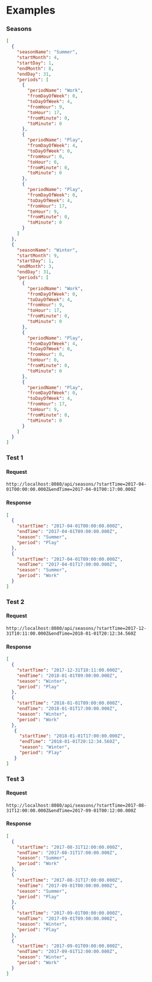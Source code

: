 # Examples

### Seasons

```json
[
  {
    "seasonName": "Summer",
    "startMonth": 4,
    "startDay": 1,
    "endMonth": 8,
    "endDay": 31,
    "periods": [
      {
        "periodName": "Work",
        "fromDayOfWeek": 0,
        "toDayOfWeek": 4,
        "fromHour": 9,
        "toHour": 17,
        "fromMinute": 0,
        "toMinute": 0
      },
      {
        "periodName": "Play",
        "fromDayOfWeek": 4,
        "toDayOfWeek": 0,
        "fromHour": 0,
        "toHour": 0,
        "fromMinute": 0,
        "toMinute": 0
      },
      {
        "periodName": "Play",
        "fromDayOfWeek": 0,
        "toDayOfWeek": 4,
        "fromHour": 17,
        "toHour": 9,
        "fromMinute": 0,
        "toMinute": 0
      }
    ]
  },
  {
    "seasonName": "Winter",
    "startMonth": 9,
    "startDay": 1,
    "endMonth": 3,
    "endDay": 31,
    "periods": [
      {
        "periodName": "Work",
        "fromDayOfWeek": 0,
        "toDayOfWeek": 4,
        "fromHour": 9,
        "toHour": 17,
        "fromMinute": 0,
        "toMinute": 0
      },
      {
        "periodName": "Play",
        "fromDayOfWeek": 4,
        "toDayOfWeek": 0,
        "fromHour": 0,
        "toHour": 0,
        "fromMinute": 0,
        "toMinute": 0
      },
      {
        "periodName": "Play",
        "fromDayOfWeek": 0,
        "toDayOfWeek": 4,
        "fromHour": 17,
        "toHour": 9,
        "fromMinute": 0,
        "toMinute": 0
      }
    ]
  }
]
```

### Test 1

#### Request

`http://localhost:8080/api/seasons/?startTime=2017-04-01T00:00:00.000Z&endTime=2017-04-01T00:17:00.000Z`

#### Response

```json
[
  {
    "startTime": "2017-04-01T00:00:00.000Z",
    "endTime": "2017-04-01T09:00:00.000Z",
    "season": "Summer",
    "period": "Play"
  },
  {
    "startTime": "2017-04-01T09:00:00.000Z",
    "endTime": "2017-04-01T17:00:00.000Z",
    "season": "Summer",
    "period": "Work"
  }
]
```

### Test 2

#### Request

`http://localhost:8080/api/seasons/?startTime=2017-12-31T10:11:00.000Z&endTime=2018-01-01T20:12:34.560Z`

#### Response

```json
[
  {
    "startTime": "2017-12-31T10:11:00.000Z",
    "endTime": "2018-01-01T09:00:00.000Z",
    "season": "Winter",
    "period": "Play"
  },
  {
    "startTime": "2018-01-01T09:00:00.000Z",
    "endTime": "2018-01-01T17:00:00.000Z",
    "season": "Winter",
    "period": "Work"
  },
   {
     "startTime": "2018-01-01T17:00:00.000Z",
     "endTime": "2018-01-01T20:12:34.560Z",
     "season": "Winter",
     "period": "Play"
   }
]
```

### Test 3

#### Request

`http://localhost:8080/api/seasons/?startTime=2017-08-31T12:00:00.000Z&endTime=2017-09-01T00:12:00.000Z`

#### Response

```json
[
  {
    "startTime": "2017-08-31T12:00:00.000Z",
    "endTime": "2017-08-31T17:00:00.000Z",
    "season": "Summer",
    "period": "Work"
  },
  {
    "startTime": "2017-08-31T17:00:00.000Z",
    "endTime": "2017-09-01T00:00:00.000Z",
    "season": "Summer",
    "period": "Play"
  },
  {
    "startTime": "2017-09-01T00:00:00.000Z",
    "endTime": "2017-09-01T09:00:00.000Z",
    "season": "Winter",
    "period": "Play"
  },
  {
    "startTime": "2017-09-01T09:00:00.000Z",
    "endTime": "2017-09-01T12:00:00.000Z",
    "season": "Winter",
    "period": "Work"
  }
]
```
